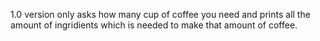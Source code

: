 1.0 version only asks how many cup of coffee you need and prints all the amount of ingridients which is needed to make that amount of coffee.
